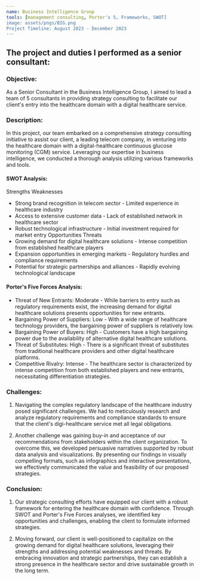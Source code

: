 ```yaml
---
name: Business Intelligence Group
tools: [management consulting, Porter's 5, Frameworks, SWOT]
image: assets/pngs/BIG.png
Project Timeline: August 2023 - December 2023
---
```


## The project and duties I performed as a senior consultant:

### Objective:

As a Senior Consultant in the Business Intelligence Group, I aimed to lead a team of 5 consultants in providing strategy consulting to facilitate our client's entry into the healthcare domain with a digital healthcare service.

### Description:

In this project, our team embarked on a comprehensive strategy consulting initiative to assist our client, a leading telecom company, in venturing into the healthcare domain with a digital-healthcare continuous glucose monitoring (CGM) service. Leveraging our expertise in business intelligence, we conducted a thorough analysis utilizing various frameworks and tools.

#### SWOT Analysis:
Strengths 	Weaknesses 
- Strong brand recognition in telecom sector - Limited experience in healthcare industry 
- Access to extensive customer data	 - Lack of established network in healthcare sector 
- Robust technological infrastructure	- Initial investment required for market entry 
Opportunities Threats
- Growing demand for digital healthcare solutions - Intense competition from established healthcare players
- Expansion opportunities in emerging markets	- Regulatory hurdles and compliance requirements
- Potential for strategic partnerships and alliances - Rapidly evolving technological landscape

#### Porter's Five Forces Analysis:
* Threat of New Entrants: Moderate - While barriers to entry such as regulatory requirements exist, the increasing demand for digital healthcare solutions presents opportunities for new entrants.
* Bargaining Power of Suppliers: Low - With a wide range of healthcare technology providers, the bargaining power of suppliers is relatively low.
* Bargaining Power of Buyers: High - Customers have a high bargaining power due to the availability of alternative digital healthcare solutions.
* Threat of Substitutes: High - There is a significant threat of substitutes from traditional healthcare providers and other digital healthcare platforms.
* Competitive Rivalry: Intense - The healthcare sector is characterized by intense competition from both established players and new entrants, necessitating differentiation strategies.


### Challenges: 
1. Navigating the complex regulatory landscape of the healthcare industry posed significant challenges. We had to meticulously research and analyze regulatory requirements and compliance standards to ensure that the client's digi-healthcare service met all legal obligations.

2. Another challenge was gaining buy-in and acceptance of our recommendations from stakeholders within the client organization. To overcome this, we developed persuasive narratives supported by robust data analysis and visualizations. By presenting our findings in visually compelling formats, such as infographics and interactive presentations, we effectively communicated the value and feasibility of our proposed strategies.

### Conclusion:

1. Our strategic consulting efforts have equipped our client with a robust framework for entering the healthcare domain with confidence. Through SWOT and Porter's Five Forces analyses, we identified key opportunities and challenges, enabling the client to formulate informed strategies.

2. Moving forward, our client is well-positioned to capitalize on the growing demand for digital healthcare solutions, leveraging their strengths and addressing potential weaknesses and threats. By embracing innovation and strategic partnerships, they can establish a strong presence in the healthcare sector and drive sustainable growth in the long term.

